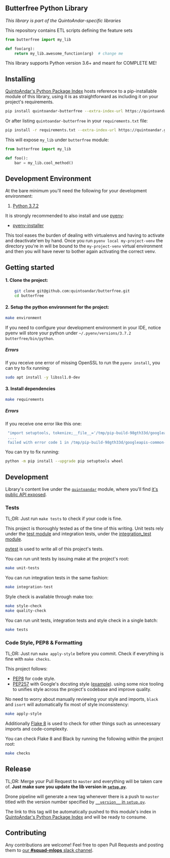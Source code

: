 ## Butterfree Python Library

_This library is part of the QuintoAndar-specific libraries_

This repository contains ETL scripts defining the feature sets

```python
from butterfree import my_lib

def foo(arg):
    return my_lib.awesome_function(arg)  # change me
```

This library supports Python version 3.6+ and meant for COMPLETE ME!

## Installing

[QuintoAndar's Python Package Index](https://quintoandar.github.io/python-package-server/)
hosts reference to a pip-installable module of this library, using it is
as straightforward as including it on your project's requirements.

```bash
pip install quintoandar-butterfree --extra-index-url https://quintoandar.github.io/python-package-server/
```

Or after listing `quintoandar-butterfree` in your
`requirements.txt` file:

```bash
pip install -r requirements.txt --extra-index-url https://quintoandar.github.io/python-package-server/
```

This will expose `my_lib` under `butterfree` module:

```python
from butterfree import my_lib

def foo():
    bar = my_lib.cool_method()
```

## Development Environment

At the bare minimum you'll need the following for your development
environment:

1. [Python 3.7.2](http://www.python.org/)


It is strongly recommended to also install and use [pyenv](https://github.com/pyenv/pyenv):

 - [pyenv-installer](https://github.com/pyenv/pyenv-installer)

This tool eases the burden of dealing with virtualenvs and having to activate and
deactivate'em by hand. Once you run `pyenv local my-project-venv` the directory you're
in will be bound to the `my-project-venv` virtual environment and then you will have
never to bother again activating the correct venv.

## Getting started

#### 1. Clone the project:

```bash
    git clone git@github.com:quintoandar/butterfree.git
    cd butterfree
```

#### 2. Setup the python environment for the project:

```bash
make environment
```

If you need to configure your development environment in your IDE, notice
pyenv will store your python under
`~/.pyenv/versions/3.7.2 butterfree/bin/python`.

##### Errors

If you receive one error of missing OpenSSL to run the `pyenv install`, you can try to fix running:

```bash
sudo apt install -y libssl1.0-dev
```

#### 3. Install dependencies

```bash
make requirements
```

##### Errors

If you receive one error like this one:
```bash
 "import setuptools, tokenize;__file__='/tmp/pip-build-98gth33d/googleapis-common-protos/setup.py';
 .... 
 failed with error code 1 in /tmp/pip-build-98gth33d/googleapis-common-protos/
```
 
You can try to fix running:

```bash
python -m pip install --upgrade pip setuptools wheel
```

## Development

Library's content live under the [`quintoandar`](https://github.com/quintoandar/butterfree/tree/master/quintoandar)
module, where you'll find [it's public API exposed](https://github.com/quintoandar/butterfree/tree/master/quintoandar/__init__.py).


### Tests

TL;DR: Just run `make tests` to check if your code is fine.

This project is thoroughly tested as of the time of this writing. Unit tests
rely under the [test module](https://github.com/quintoandar/butterfree/tree/master/tests/unit)
and integration tests, under the [integration_test module](https://github.com/quintoandar/butterfree/tree/master/tests/integration).

[pytest](https://docs.pytest.org/en/latest/)
is used to write all of this project's tests.

You can run unit tests by issuing make at the project's root:
```bash
make unit-tests
```

You can run
integration tests in the same fashion:
```bash
make integration-test
```

Style check is available through make too:
```bash
make style-check
make quality-check
```

You can run unit tests, integration tests and style check in a single batch:
```bash
make tests
```

### Code Style, PEP8 & Formatting

TL;DR: Just run `make apply-style` before you commit.
Check if everything is fine with `make checks`.

This project follows:
- [PEP8](https://www.python.org/dev/peps/pep-0008/) for code style.
- [PEP257](https://www.python.org/dev/peps/pep-0257/) with Google's docsting
style ([example](https://sphinxcontrib-napoleon.readthedocs.io/en/latest/example_google.html#example-google)).
using some nice tooling to unifies style across the project's codebase and
improve quality.

No need to worry about manually reviewing your style and imports,
`black` and `isort` will automatically fix most of style inconsistency:

```bash
make apply-style
```

Additionally [Flake 8](http://flake8.pycqa.org/en/latest/) is used to
check for other things such as unnecessary imports and code-complexity.

You can check Flake 8 and Black by running the following within the project root:

```bash
make checks
```

## Release

TL;DR: Merge your Pull Request to `master` and everything will be taken
care of. **Just make sure you update the lib version in [`setup.py`](https://github.com/quintoandar/butterfree/tree/master/setup.py)**.

Drone pipeline will generate a new tag whenever there is a push to
`master` titled with the version number specified by [`__version__` in
`setup.py`](https://github.com/quintoandar/butterfree/tree/master/setup.py).

The link to this tag will be automatically pushed to this module's index
in [QuintoAndar's Python Package Index](https://quintoandar.github.io/python-package-server/tree/master/quintoandar-butterfree/index.html)
and will be ready to consume.

## Contributing

Any contributions are welcome! Feel free to open Pull Requests and
posting them to [our
**#squad-mlops** slack channel](https://quintoandar.slack.com/messages/squad-mlops/).

